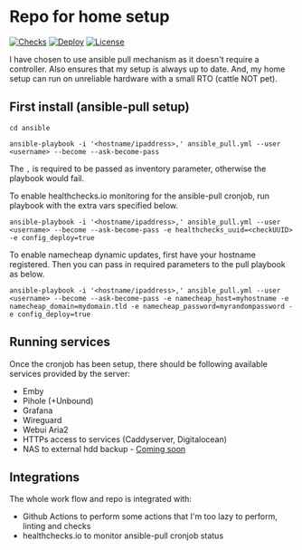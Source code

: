 # Repo for home setup

[![Checks](https://github.com/ahmedsajid/home-setup/workflows/checks/badge.svg)](https://github.com/ahmedsajid/home-setup/actions?query=workflow%3A%22checks%22)
[![Deploy](https://healthchecks.io/badge/ddd55f41-eb2c-4f60-a543-5a9f58/pEfoA72_/deploy.svg)](https://healthchecks.io/badge/ddd55f41-eb2c-4f60-a543-5a9f58/pEfoA72_/deploy.svg)
[![License](https://img.shields.io/github/license/ahmedsajid/home-setup)](LICENSE)

I have chosen to use ansible pull mechanism as it doesn't require a controller.
Also ensures that my setup is always up to date.
And, my home setup can run on unreliable hardware with a small RTO (cattle NOT pet).

## First install (ansible-pull setup)
```
cd ansible

ansible-playbook -i '<hostname/ipaddress>,' ansible_pull.yml --user <username> --become --ask-become-pass
```

The `,` is required to be passed as inventory parameter, otherwise the playbook would fail.

To enable healthchecks.io monitoring for the ansible-pull cronjob, run playbook with the extra vars specified below.
```
ansible-playbook -i '<hostname/ipaddress>,' ansible_pull.yml --user <username> --become --ask-become-pass -e healthchecks_uuid=<checkUUID> -e config_deploy=true
```

To enable namecheap dynamic updates, first have your hostname registered. Then you can pass in required parameters to the pull playbook as below.
```
ansible-playbook -i '<hostname/ipaddress>,' ansible_pull.yml --user <username> --become --ask-become-pass -e namecheap_host=myhostname -e namecheap_domain=mydomain.tld -e namecheap_password=myrandompassword -e config_deploy=true
```

## Running services

Once the cronjob has been setup, there should be following available services provided by the server:
- Emby
- Pihole (+Unbound)
- Grafana
- Wireguard
- Webui Aria2
- HTTPs access to services (Caddyserver, Digitalocean)
- NAS to external hdd backup - [Coming soon](https://github.com/ahmedsajid/home-setup/issues/32)

## Integrations

The whole work flow and repo is integrated with:
- Github Actions to perform some actions that I'm too lazy to perform, linting and checks
- healthchecks.io to monitor ansible-pull cronjob status
